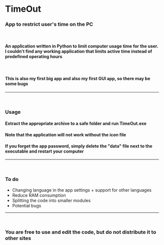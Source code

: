 # TimeOut
<h3>App to restrict user's time on the PC</h3>
<br>
<h4>An application written in Python to limit computer usage time for the user. I couldn't find any working application that limits active time instead of predefined operating hours</h4>
<br>
<h4>This is also my first big app and also my first GUI app, so there may be some bugs</h4>
<hr><br>
<h3>Usage</h3>
<h4>Extract the appropriate archive to a safe folder and run TimeOut.exe</h4>
<h4>Note that the application will not work without the icon file</h4>
<h4>If you forget the app password, simply delete the "data" file next to the executable and restart your computer</h4>
<hr><br>
<h3>To do</h3>
<ul>
  <li>Changing language in the app settings + support for other languages</li>
  <li>Reduce RAM consumption</li>
  <li>Splitting the code into smaller modules</li>
  <li>Potential bugs</li>
</ul>
<hr><br>
<h3>You are free to use and edit the code, but do not distribute it to other sites</h3>
